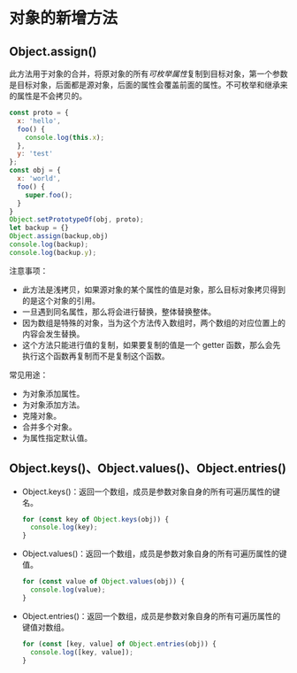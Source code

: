 # 对象的新增方法

## Object.assign()

此方法用于对象的合并，将原对象的所有*可枚举属性*复制到目标对象，第一个参数是目标对象，后面都是源对象，后面的属性会覆盖前面的属性。不可枚举和继承来的属性是不会拷贝的。

```javascript
const proto = {
  x: 'hello',
  foo() {
    console.log(this.x);
  },
  y: 'test'
};
const obj = {
  x: 'world',
  foo() {
    super.foo();
  }
}
Object.setPrototypeOf(obj, proto);
let backup = {}
Object.assign(backup,obj)
console.log(backup);
console.log(backup.y);
```

注意事项：

- 此方法是浅拷贝，如果源对象的某个属性的值是对象，那么目标对象拷贝得到的是这个对象的引用。
- 一旦遇到同名属性，那么将会进行替换，整体替换整体。
- 因为数组是特殊的对象，当为这个方法传入数组时，两个数组的对应位置上的内容会发生替换。
- 这个方法只能进行值的复制，如果要复制的值是一个 getter 函数，那么会先执行这个函数再复制而不是复制这个函数。

常见用途：

- 为对象添加属性。
- 为对象添加方法。
- 克隆对象。
- 合并多个对象。
- 为属性指定默认值。

## Object.keys()、Object.values()、Object.entries()

- Object.keys()：返回一个数组，成员是参数对象自身的所有可遍历属性的键名。

    ```javascript
    for (const key of Object.keys(obj)) {
      console.log(key);
    }
    ```

- Object.values()：返回一个数组，成员是参数对象自身的所有可遍历属性的键值。

    ```javascript
    for (const value of Object.values(obj)) {
      console.log(value);
    }
    ```

- Object.entries()：返回一个数组，成员是参数对象自身的所有可遍历属性的键值对数组。

    ```javascript
    for (const [key, value] of Object.entries(obj)) {
      console.log([key, value]);
    }
    ```
